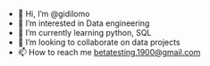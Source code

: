 - 👋 Hi, I’m @gidilomo
- 👀 I’m interested in Data engineering 
- 🌱 I’m currently learning python, SQL
- 💞️ I’m looking to collaborate on data projects 
- 📫 How to reach me betatesting.1900@gmail.com 

<!---
gidilomo/gidilomo is a ✨ special ✨ repository because its `README.md` (this file) appears on your GitHub profile.
You can click the Preview link to take a look at your changes.
--->
